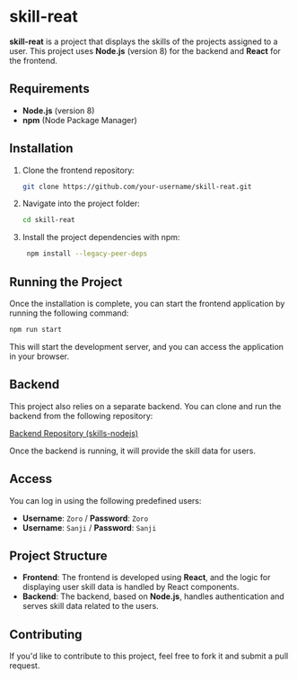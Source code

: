 # skill-reat

**skill-reat** is a project that displays the skills of the projects assigned to a user. This project uses **Node.js** (version 8) for the backend and **React** for the frontend.

## Requirements

- **Node.js** (version 8)
- **npm** (Node Package Manager)

## Installation

1. Clone the frontend repository:

   ```bash
   git clone https://github.com/your-username/skill-reat.git
   ```

2. Navigate into the project folder:

   ```bash
   cd skill-reat
   ```

3. Install the project dependencies with npm:
   ```bash
    npm install --legacy-peer-deps
   ```

## Running the Project

Once the installation is complete, you can start the frontend application by running the following command:

```bash
npm run start
```

This will start the development server, and you can access the application in your browser.

## Backend

This project also relies on a separate backend. You can clone and run the backend from the following repository:

[Backend Repository (skills-nodejs)](https://github.com/ABFi83/skills-nodejs)

Once the backend is running, it will provide the skill data for users.

## Access

You can log in using the following predefined users:

- **Username**: `Zoro` / **Password**: `Zoro`
- **Username**: `Sanji` / **Password**: `Sanji`

## Project Structure

- **Frontend**: The frontend is developed using **React**, and the logic for displaying user skill data is handled by React components.
- **Backend**: The backend, based on **Node.js**, handles authentication and serves skill data related to the users.

## Contributing

If you'd like to contribute to this project, feel free to fork it and submit a pull request.
